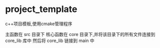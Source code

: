 <!--
 * @Author: yingjie_wang 2778809626@qq.com
 * @Date: 2024-01-03 13:44:31
 * @LastEditors: yingjie_wang 2778809626@qq.com
 * @LastEditTime: 2024-07-19 16:19:18
 * @FilePath: \projectd:\1_wangyingjie\learn\github_project\1_cmake_template\project_template\README.md
 * @Description: 这是默认设置,请设置`customMade`, 打开koroFileHeader查看配置 进行设置: https://github.com/OBKoro1/koro1FileHeader/wiki/%E9%85%8D%E7%BD%AE
-->
# project_template

c++项目模板,使用cmake管理程序


主函数在 src 目录下
核心函数在 core 目录下,并将该目录下的所有文件连接到 core_lib 库中 然后将 core_lib 链接到 main 中

